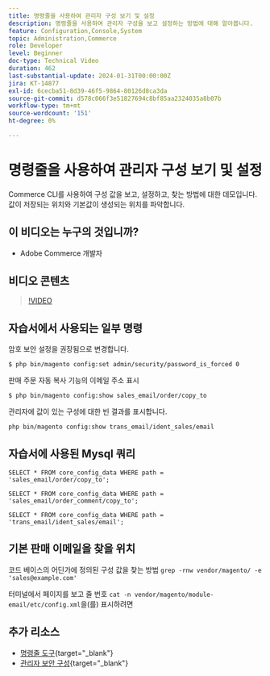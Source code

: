 ```yaml
---
title: 명령줄을 사용하여 관리자 구성 보기 및 설정
description: 명령줄을 사용하여 관리자 구성을 보고 설정하는 방법에 대해 알아봅니다.
feature: Configuration,Console,System
topic: Administration,Commerce
role: Developer
level: Beginner
doc-type: Technical Video
duration: 462
last-substantial-update: 2024-01-31T00:00:00Z
jira: KT-14877
exl-id: 6cecba51-8d39-46f5-9864-80126d8ca3da
source-git-commit: d578c066f3e51827694c8bf85aa2324035a8b07b
workflow-type: tm+mt
source-wordcount: '151'
ht-degree: 0%

---
```


# 명령줄을 사용하여 관리자 구성 보기 및 설정

Commerce CLI를 사용하여 구성 값을 보고, 설정하고, 찾는 방법에 대한 데모입니다. 값이 저장되는 위치와 기본값이 생성되는 위치를 파악합니다.

## 이 비디오는 누구의 것입니까?

- Adobe Commerce 개발자

## 비디오 콘텐츠

>[!VIDEO](https://video.tv.adobe.com/v/3427123?&learn=on)

## 자습서에서 사용되는 일부 명령

암호 보안 설정을 권장됨으로 변경합니다.

`$ php bin/magento config:set admin/security/password_is_forced 0`

판매 주문 자동 복사 기능의 이메일 주소 표시

`$ php bin/magento config:show sales_email/order/copy_to`

관리자에 값이 있는 구성에 대한 빈 결과를 표시합니다.

`php bin/magento config:show trans_email/ident_sales/email`

## 자습서에 사용된 Mysql 쿼리

```
SELECT * FROM core_config_data WHERE path = 'sales_email/order/copy_to';

SELECT * FROM core_config_data WHERE path = 'sales_email/order_comment/copy_to';

SELECT * FROM core_config_data WHERE path = 'trans_email/ident_sales/email';
```

## 기본 판매 이메일을 찾을 위치

코드 베이스의 어딘가에 정의된 구성 값을 찾는 방법
`grep -rnw vendor/magento/ -e 'sales@example.com'`

터미널에서 페이지를 보고 줄 번호 `cat -n vendor/magento/module-email/etc/config.xml`을(를) 표시하려면

## 추가 리소스

- [명령줄 도구](https://experienceleague.adobe.com/docs/commerce-operations/configuration-guide/cli/config-cli.html?lang=ko){target="_blank"}
- [관리자 보안 구성](https://experienceleague.adobe.com/docs/commerce-admin/systems/security/security-admin.html?lang=ko){target="_blank"}
